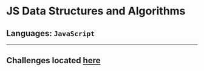 # JS Data Structures and Algorithms

## Languages: `JavaScript` 

______________________

## Challenges located [here](./code-challenges)
